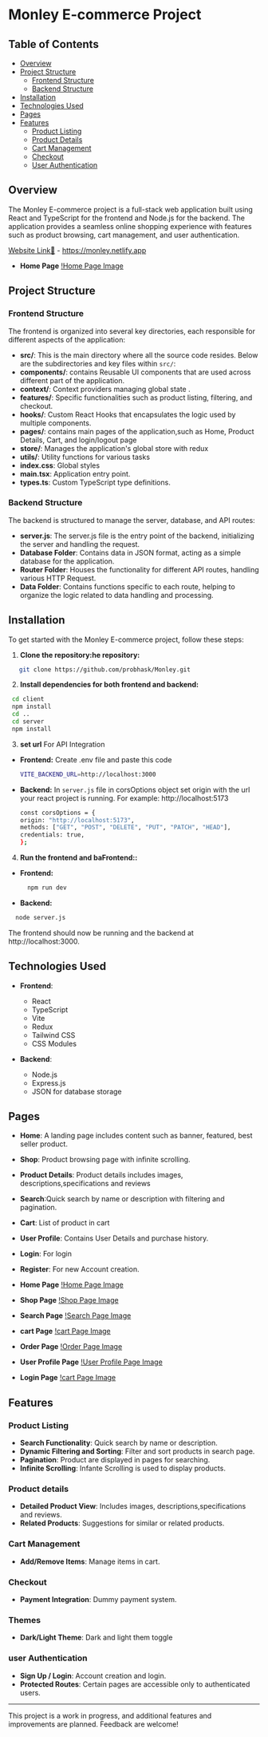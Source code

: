 # Monley E-commerce Project

## Table of Contents

- [Overview](#overview)
- [Project Structure](#project-structure)
  - [Frontend Structure](#frontend-structure)
  - [Backend Structure](#backend-structure)
- [Installation](#installation)
- [Technologies Used](#technologies-used)
- [Pages](#pages)
- [Features](#features)
  - [Product Listing](#product-listing)
  - [Product Details](#product-details)
  - [Cart Management](#cart-management)
  - [Checkout](#checkout)
  - [User Authentication](#user-authentication)

## Overview

The Monley E-commerce project is a full-stack web application built using React and TypeScript for the frontend and Node.js for the backend. The application provides a seamless online shopping experience with features such as product browsing, cart management, and user authentication.

[Website Link🔗](https://monley.netlify.app) - https://monley.netlify.app

- **Home Page**
  [!Home Page Image](./website_images//home.png)

## Project Structure

### Frontend Structure

The frontend is organized into several key directories, each responsible for different aspects of the application:

- **src/**: This is the main directory where all the source code resides. Below are the subdirectories and key files within `src/`:
- **components/**: contains Reusable UI components that are used across different part of the application.
- **context/**: Context providers managing global state .
- **features/**: Specific functionalities such as product listing, filtering, and checkout.
- **hooks/**: Custom React Hooks that encapsulates the logic used by multiple components.
- **pages/**: contains main pages of the application,such as Home, Product Details, Cart, and login/logout page
- **store/**: Manages the application's global store with redux
- **utils/**: Utility functions for various tasks
- **index.css**: Global styles
- **main.tsx**: Application entry point.
- **types.ts**: Custom TypeScript type definitions.

### Backend Structure

The backend is structured to manage the server, database, and API routes:

- **server.js**: The server.js file is the entry point of the backend, initializing the server and handling the request.
- **Database Folder**: Contains data in JSON format, acting as a simple database for the application.
- **Router Folder**: Houses the functionality for different API routes, handling various HTTP Request.
- **Data Folder**: Contains functions specific to each route, helping to organize the logic related to data handling and processing.

## Installation

To get started with the Monley E-commerce project, follow these steps:

1. **Clone the repository:he repository:**

```bash
   git clone https://github.com/probhask/Monley.git
```

2. **Install dependencies for both frontend and backend:**

```bash
 cd client
 npm install
 cd ..
 cd server
 npm install
```

3. **set url**
   For API Integration

- **Frontend:**
  Create .env file and paste this code

  ```bash
  VITE_BACKEND_URL=http://localhost:3000
  ```

- **Backend:**
  In `server.js` file in corsOptions object set origin with the url your react project is running. For example: http://localhost:5173

  ```bash
  const corsOptions = {
  origin: "http://localhost:5173",
  methods: ["GET", "POST", "DELETE", "PUT", "PATCH", "HEAD"],
  credentials: true,
  };
  ```

4. **Run the frontend and baFrontend::**

- **Frontend:**

  ```bash
    npm run dev
  ```

- **Backend:**

```bash
  node server.js
```

The frontend should now be running and the backend at http://localhost:3000.

## Technologies Used

- **Frontend**:

  - React
  - TypeScript
  - Vite
  - Redux
  - Tailwind CSS
  - CSS Modules

- **Backend**:

  - Node.js
  - Express.js
  - JSON for database storage

## Pages

- **Home**: A landing page includes content such as banner, featured, best seller product.
- **Shop**: Product browsing page with infinite scrolling.
- **Product Details**: Product details includes images, descriptions,specifications and reviews
- **Search**:Quick search by name or description with filtering and pagination.
- **Cart**: List of product in cart
- **User Profile**: Contains User Details and purchase history.
- **Login**: For login
- **Register**: For new Account creation.

- **Home Page**
  [!Home Page Image](./website_images//home.png)
- **Shop Page**
  [!Shop Page Image](./website_images//shop.png)
- **Search Page**
  [!Search Page Image](./website_images//search.png)
- **cart Page**
  [!cart Page Image](./website_images//cart.png)
- **Order Page**
  [!Order Page Image](./website_images//order.png)
- **User Profile Page**
  [!User Profile Page Image](./website_images//profile.png)
- **Login Page**
  [!cart Page Image](./website_images//login.png)

## Features

### Product Listing

- **Search Functionality**: Quick search by name or description.
- **Dynamic Filtering and Sorting**: Filter and sort products in search page.
- **Pagination**: Product are displayed in pages for searching.
- **Infinite Scrolling**: Infante Scrolling is used to display products.

### Product details

- **Detailed Product View**: Includes images, descriptions,specifications and reviews.
- **Related Products**: Suggestions for similar or related products.

### Cart Management

- **Add/Remove Items**: Manage items in cart.

### Checkout

- **Payment Integration**: Dummy payment system.

### Themes

- **Dark/Light Theme**: Dark and light them toggle

### user Authentication

- **Sign Up / Login**: Account creation and login.
- **Protected Routes**: Certain pages are accessible only to authenticated users.

---

This project is a work in progress, and additional features and improvements are planned. Feedback are welcome!
